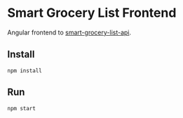 # Smart Grocery List Frontend
Angular frontend to [smart-grocery-list-api](https://github.com/TheDigitalNinja/smart-grocery-list-api).

## Install
`npm install`

## Run
`npm start`
